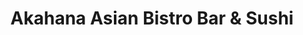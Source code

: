 ---
layout: place
title: "Akahana Asian Bistro Bar & Sushi"
permalink: /south-carolina/fort-mill/akahana-asian-bistro-bar-sushi.html
stateAbbr: SC
stateName: South Carolina
cityName: Fort Mill
seo:
  name: "Akahana Asian Bistro Bar & Sushi"
  type: Restaurant
  links: null
description: "Looking for sushi in Fort Mill, South Carolina? Check out Akahana Asian Bistro Bar & Sushi for a delightful Japanese dining experience. Enjoy a variety of su..."
place_id: ChIJA3O8BWuFVogRyDpOXzXRM2k
photos:
  - name: >-
      places/ChIJA3O8BWuFVogRyDpOXzXRM2k/photos/AeeoHcKAsnbhrF4bo6hw4WK5LkWbx_YroeTvL34AeskIuqfj6JueLo15CBGrSQMNkPCCX8uAGyvysjzKCFfwG2fW2DYVcnma1t0XeT7XqS1jc8lf31uXdoSYwFy0uJmsyJrNsQwdET7izbOZgQ3EUzXkw4I0uYCXGJH1o-D_wsfL3zByB1wCRcGlvrB3tWccdyubDZLVyIQqaFr2rE7jkGn7kgkgDJKNwh6dC1t6welQ9LMFZwm-OXFF6aWX0MxxMzuSR3WJbOPq6m7bxNx61SD0X7K324HK2rvx5VwWlJVE23ZqjDxpb9XtjZiFMOvWHJ_N-LeuthmydsvTfx6Ls0klGz8qlvRWHDmiX08zW5apoSeNOYjMPK9XCL4M-RvoDrLQ1yvUjJ1AGGC6nNDiz1dD5i-j6I3lEeYn-7uNbX6FYo4Cfw
    widthPx: 4000
    heightPx: 1800
    authorAttributions:
      - displayName: Bob Mulholland
        uri: https://maps.google.com/maps/contrib/117548580065719706314
        photoUri: >-
          https://lh3.googleusercontent.com/a-/ALV-UjX8zzJj-WcFm6dh3nLvkn3T5H2j0PbD67l92lOknQuZ2klae3DfRQ=s100-p-k-no-mo
    flagContentUri: >-
      https://www.google.com/local/imagery/report/?cb_client=maps_api_places.places_api&image_key=!1e10!2sCIHM0ogKEICAgICewbThVA&hl=en-US
    googleMapsUri: >-
      https://www.google.com/maps/place//data=!3m4!1e2!3m2!1sCIHM0ogKEICAgICewbThVA!2e10!4m2!3m1!1s0x8856856b05bc7303:0x6933d1355f4e3ac8
  - name: >-
      places/ChIJA3O8BWuFVogRyDpOXzXRM2k/photos/AeeoHcKRog-wzZddXRwWj3Iaeu3vDxurr__Ox_2IjLGZcM9P7cvdHHeVIOIW0Uyqw6qpjlC_ktSfpux8wwMyaHgYqUl4BrHyNCEmCARsCMOaiBbRDLTogCZSVNLQibwmGAd6eAu9TnjqU20y3lRI012JBIhpQL7agQI4CLVy-f2w7HD2fzxTa_CdNmEy84GhTLMrJzUtDK3atWR_C0VjB7kcyqqtWCeo0bQWnZqjRDKgdHmH_6NV1GoWef3w8Ue7_YmajLtqYaVFnI7Fnrzh1UFgONm_fjqDaS5NvDUFA5pPDHGfJgAGeens0IJGX3d12wzgp1N7FTIKDuTyPnYqCefc_BKiVdM6R2-_TOTYUIKYQ--5gCWX1vVsdZYGgfiDfevqIW83aAT52bLV12Akx4-4KHBlFmXJvGpg79nE0pa2dDaLMQ
    widthPx: 4032
    heightPx: 2268
    authorAttributions:
      - displayName: Yuvraj Tandon (Israel)
        uri: https://maps.google.com/maps/contrib/108296732386049772014
        photoUri: >-
          https://lh3.googleusercontent.com/a-/ALV-UjUtojQ3DUKT8AMVzk37gH2WssAKbB7Io-HwZiNVgTNdezGCEJCo=s100-p-k-no-mo
    flagContentUri: >-
      https://www.google.com/local/imagery/report/?cb_client=maps_api_places.places_api&image_key=!1e10!2sCIHM0ogKEICAgMDQ5d-LcQ&hl=en-US
    googleMapsUri: >-
      https://www.google.com/maps/place//data=!3m4!1e2!3m2!1sCIHM0ogKEICAgMDQ5d-LcQ!2e10!4m2!3m1!1s0x8856856b05bc7303:0x6933d1355f4e3ac8
  - name: >-
      places/ChIJA3O8BWuFVogRyDpOXzXRM2k/photos/AeeoHcJxguSaNHQI4TSOUc79IBkZ7p3-hp4k5bqhn4tWl5GlhkZ6xVmLCV4XkCRQ-b-gjo3Rz07qQdCWWMlokgxaOqITMS7prAd7oPsfqfuc0xVvhI6Q1vYtTOFN42dKijHHIukGGU00LHjhJlbYEPLJ8fi1tN1mJOHGNmhbzi0Oneb6i0A9Z4bfhtxLNiljzWKRhH0NA2yNogDanx949uCD1tlHaFkqhLc32LAehHyJ23RJFx34dXap6VhUFbSwfEwsYtpKXtXKSEVSmKVQmtOqpWiYwxARSTie1UybYr4mrxS0dXUWLNCaMSw1RIVEwIe6Uhpv1uiZXZY_Xo596ofB21OI2wU1fWtrBxefLJisH1CMFeVzciD9iy_OFihwPHqwGyMRwFYLHcz7ZgwaomYH08HekpNgLKKcdb_9oQhOVhYddleQ
    widthPx: 4080
    heightPx: 3072
    authorAttributions:
      - displayName: Andres G
        uri: https://maps.google.com/maps/contrib/113751993780565249725
        photoUri: >-
          https://lh3.googleusercontent.com/a-/ALV-UjWwEpLoTcHSZv58wIUaoyA1779-ytxGk33HPojJUFy6UeFCktI=s100-p-k-no-mo
    flagContentUri: >-
      https://www.google.com/local/imagery/report/?cb_client=maps_api_places.places_api&image_key=!1e10!2sCIHM0ogKEICAgICNmb7b1gE&hl=en-US
    googleMapsUri: >-
      https://www.google.com/maps/place//data=!3m4!1e2!3m2!1sCIHM0ogKEICAgICNmb7b1gE!2e10!4m2!3m1!1s0x8856856b05bc7303:0x6933d1355f4e3ac8
  - name: >-
      places/ChIJA3O8BWuFVogRyDpOXzXRM2k/photos/AeeoHcKqEMLpTvDG1aJElLTRgleM2f3S9JJWigSf5TMJrJV9xEVZW_r5az5_YRIwGTNCIMioLqDgCJdtQQcnQcKiZrkmAFHsRujNdana36BFynSUKeX_ZgwOEBx_Z3AZ8kfR7MfmfVFe9FtZClqYmpW2W5ki0a0UKilWbs9rztY0-3eaFAysqSe4ZPJXWEdMs-qO5TZacObgQ_Uggte-S6lDfxzgE7y-9RqKNBQfwkHTHtIzF6lSReD82jEdfJxeC3ap3T6e8sAvW13YBtXWjt0F5eQTfdsTyT-YjAd583VdJNhhPcrbWi0btjtB_BDs4N0uYnmy_euxWjCQXRooEvMJhfqf2VGnsESAoUt4PPc2D12U1OTwdrIXuz3s44cKVBkUxezYp481mhS3CUL3jrrO50dgVkOfUyk0D7kNvwtgNueYlg
    widthPx: 2268
    heightPx: 4032
    authorAttributions:
      - displayName: Yuvraj Tandon (Israel)
        uri: https://maps.google.com/maps/contrib/108296732386049772014
        photoUri: >-
          https://lh3.googleusercontent.com/a-/ALV-UjUtojQ3DUKT8AMVzk37gH2WssAKbB7Io-HwZiNVgTNdezGCEJCo=s100-p-k-no-mo
    flagContentUri: >-
      https://www.google.com/local/imagery/report/?cb_client=maps_api_places.places_api&image_key=!1e10!2sCIHM0ogKEICAgMDQ5d-LCQ&hl=en-US
    googleMapsUri: >-
      https://www.google.com/maps/place//data=!3m4!1e2!3m2!1sCIHM0ogKEICAgMDQ5d-LCQ!2e10!4m2!3m1!1s0x8856856b05bc7303:0x6933d1355f4e3ac8
  - name: >-
      places/ChIJA3O8BWuFVogRyDpOXzXRM2k/photos/AeeoHcIjbPhjbbiRd5DdJGVAU6c4YA-7i-z3EhZwC0SStqfbV4Rf0JDYaumfaG9XyIGMI-RDQ4m4jkfABYvW0COifStLle9KPmChatXC8V0VjQ8vr2FgYubC-YlSOSxp_fYfWYJ7mwgcfW3hS3OYwR7jYPsAilUypks-1ZkD_WOW-khOE5C5pTIHyVnuqBgc2aZMcXXLEGiHAH9rkRZWDvYqASuaTSPh-sYPXto1g1NS6L-PjX6jhOaSqD-lUQK4k85WNNWutmlq6OLkOcs0BpU3F80wPVJp0_DOvb7fIzqaMGLYv7tPoHJPU8YnSxK8TzgqS1QsmVY4hwaBzlVOnYbUs3PgL5oKVh5XhaZ2oiBugNsOJuxDFjnUREYMr33Mjf-4IBIpjrjKQ5jxS1o6PinMr0bVRrHaJqJgJ1oDvyHD8WBiiQ
    widthPx: 3789
    heightPx: 3072
    authorAttributions:
      - displayName: Adriana Marsh
        uri: https://maps.google.com/maps/contrib/101813664358949291537
        photoUri: >-
          https://lh3.googleusercontent.com/a-/ALV-UjXgwJ7VmNaMwi_AR7__9KJ5laWheee_HGT1SLoQm0pnok_vBhM=s100-p-k-no-mo
    flagContentUri: >-
      https://www.google.com/local/imagery/report/?cb_client=maps_api_places.places_api&image_key=!1e10!2sCIHM0ogKEICAgIDhnP2hRw&hl=en-US
    googleMapsUri: >-
      https://www.google.com/maps/place//data=!3m4!1e2!3m2!1sCIHM0ogKEICAgIDhnP2hRw!2e10!4m2!3m1!1s0x8856856b05bc7303:0x6933d1355f4e3ac8
  - name: >-
      places/ChIJA3O8BWuFVogRyDpOXzXRM2k/photos/AeeoHcLEwDlagyk4QIDXYpAo31FTs6ruub9Hkff2wQ6S3w90mUogWtaYWsUTaIZy0nmAyB37lam9RRc9EJo4nwO_92ASzxLs50yzsMX-eZZy0C1syVoDENDsbUxfFnqVAJewahIXbFR3gxwNGTMjD9F03S5mYkF2o7vuKT6LkzSVqwL0GSH4MGKmxyJ_GETUqTlWSRL3ur5yGMrSyHApH1e7LjXCMvJvQA12s9oCO6TwC85pNPpQRN0v4BYbKx_lDzxEDsGdVNiRldNoN1xh88105PG1DW--_LTVKPrpcL6i1Wz7ZIsYu_jvdqbr_n5EnY6aQKUFlzavM3M6bYLaaC2ixiEzpQbR0XjynHW13xyglYQhZ_6ZuUSUD76YabXgqc2luYZ4c-FZtdn15vYQNS5HSzMIYQEOTKPfgVMBgKWbkg9c4ug
    widthPx: 4000
    heightPx: 3000
    authorAttributions:
      - displayName: Eric Ransone
        uri: https://maps.google.com/maps/contrib/105494959680012836513
        photoUri: >-
          https://lh3.googleusercontent.com/a/ACg8ocJP1UAD4ngHh1BguPyObdjb-EvaPSTDa5asiKQpzWs3tqEuTw=s100-p-k-no-mo
    flagContentUri: >-
      https://www.google.com/local/imagery/report/?cb_client=maps_api_places.places_api&image_key=!1e10!2sCIHM0ogKEICAgIClhJDvjAE&hl=en-US
    googleMapsUri: >-
      https://www.google.com/maps/place//data=!3m4!1e2!3m2!1sCIHM0ogKEICAgIClhJDvjAE!2e10!4m2!3m1!1s0x8856856b05bc7303:0x6933d1355f4e3ac8
  - name: >-
      places/ChIJA3O8BWuFVogRyDpOXzXRM2k/photos/AeeoHcKRcFpUjshcCIQGecAfa7ldyh_292AKdcLluTZd85TJJXd7YfvdB4vEkj1XNOeyol4ncWNPKpGZ1bz22fM880EjdzKYBf20YGSPb-lq9_3YbWiZSSpK4Dj90gDUxb2IH_EEKl5qO1NOIdFgTDC3P7A77E8Q38U28vyQY4rSxtjZbHvuaQjr49vpjZdDH34xRswpbrWbA-d6QEZYph9hYyE5zLfBADIWU0oLiUPbA1GajfB_tDtEvP2g9D4iF9ZgeBvftHZZ0N7hGYrlkRRE8Z2s6GC8QC7t4oxiW5NSIesixMk09JqeZbgGZYnhJP9g2EKUR0Mmc7XIt-3zAANNKb0gJzETuGANOrjrj5AYSmVYBG_9F-ELh-XGog-Z4BrcNvIn-q9cDuvSX6wfbadfzwmXAi5A3rfoQdjhGdaFIS2rPE9h
    widthPx: 1125
    heightPx: 1500
    authorAttributions:
      - displayName: Kay and Naj Leefatt
        uri: https://maps.google.com/maps/contrib/113181752371306502062
        photoUri: >-
          https://lh3.googleusercontent.com/a-/ALV-UjV8D8D42WTalXWq_DWiI3PWOQRxWhIcOi2djyvjuIX-6mpq03g=s100-p-k-no-mo
    flagContentUri: >-
      https://www.google.com/local/imagery/report/?cb_client=maps_api_places.places_api&image_key=!1e10!2sCIHM0ogKEICAgIDV5_fVugE&hl=en-US
    googleMapsUri: >-
      https://www.google.com/maps/place//data=!3m4!1e2!3m2!1sCIHM0ogKEICAgIDV5_fVugE!2e10!4m2!3m1!1s0x8856856b05bc7303:0x6933d1355f4e3ac8
  - name: >-
      places/ChIJA3O8BWuFVogRyDpOXzXRM2k/photos/AeeoHcKziL9cZBsf2T_SBI20B45H2AOxT7N24TdFVtJNQrlXsdMbKGOTHUytjbOTud3rUtroju8WD2Zb35uohmYrsC_7XpHvJT5_ZXJXLfB3Fi45zC9-qdj9XttzAkCwR0E0_EdpvXj3uJNV8ceH-f3ss85d7Xj2B-yxBvfgL26N_YlOBJ6wuEyJ4Pzw3eUEukx2eovqkU_6qFX2pYx7jOiyen7zaHZLLB_-JkbgEVrJ-QtPsDgITrLPo3NzRtRHIw9tyDs7GqjfHQHXP2FfeCfXT9HZScNfBtawRdGwN8anm4B_4cP1lNpb2Cj8-4LaQ5EqCg5zYbGdgI8TTemnf0dKkZMuwKlJ72g9wGXd4671_4QXCEJIwh41o_dRE2PcHuB60qY3poe6_WjIZYexnlgDp8eX_SZNUo4EskBVX0DiW86fxA
    widthPx: 3468
    heightPx: 4624
    authorAttributions:
      - displayName: PLUR LOGIC
        uri: https://maps.google.com/maps/contrib/110230405612500095239
        photoUri: >-
          https://lh3.googleusercontent.com/a-/ALV-UjWDh0BQ3E9RSc4Jbk0_b5i5A7hx-rdDhuoUhUSJSTBSpu7-S4Hsuw=s100-p-k-no-mo
    flagContentUri: >-
      https://www.google.com/local/imagery/report/?cb_client=maps_api_places.places_api&image_key=!1e10!2sCIHM0ogKEICAgIDpm4q7EA&hl=en-US
    googleMapsUri: >-
      https://www.google.com/maps/place//data=!3m4!1e2!3m2!1sCIHM0ogKEICAgIDpm4q7EA!2e10!4m2!3m1!1s0x8856856b05bc7303:0x6933d1355f4e3ac8
  - name: >-
      places/ChIJA3O8BWuFVogRyDpOXzXRM2k/photos/AeeoHcJ-CMV_aXWryLOX81M_4KdmLL_r2t_m9QHAoDIO5uEViL8AMEKWuMAv5ZRfM5--id8p6T-gsDQk2Uz_PVltVnRbokl8ZOBYMH6frLEwePo_pXGO1OX6uej8FftMrQCHchTRAGKFzAMDBePm_xfErCNc7MbtYYE0TKcPO7ZIIXID8Vc9ti8Szcwlo8_EiC12lQMeYEe6Q8x9VixFYb1MT-UlXueRIJvuWc5JHUmKchTxm81UiX4rPTFO8nSRveYAcIn05CdFLI3ZLFjyh8YpKW90HM-rUaWKsd4O4ZYegJ9__A6cwxsj4QLq868kFJKK3zrW5FVA1iupNThtKJ28er_SpfuSxPkgk__edwJkIkoFk9LNO8zdUV5reENef5dQPQh151l3-mPEMrpfe8ohzcWNFRTALQoCvfnkDZQCycg
    widthPx: 3072
    heightPx: 2061
    authorAttributions:
      - displayName: Amy Sharpe
        uri: https://maps.google.com/maps/contrib/100898612026244403319
        photoUri: >-
          https://lh3.googleusercontent.com/a-/ALV-UjUY3BNKfeCARohUC1vg53lZqT9nCZTzi4sN_kET-AfK0O3eyE2dvQ=s100-p-k-no-mo
    flagContentUri: >-
      https://www.google.com/local/imagery/report/?cb_client=maps_api_places.places_api&image_key=!1e10!2sCIHM0ogKEICAgICT7a_bOA&hl=en-US
    googleMapsUri: >-
      https://www.google.com/maps/place//data=!3m4!1e2!3m2!1sCIHM0ogKEICAgICT7a_bOA!2e10!4m2!3m1!1s0x8856856b05bc7303:0x6933d1355f4e3ac8
  - name: >-
      places/ChIJA3O8BWuFVogRyDpOXzXRM2k/photos/AeeoHcKeBWMB1_KQgsuqSLO9sDt98FTQoY_wTLmTwrYpz_4POxfYKJShn_w0i_B4LOBbA0auG9rBsQyNOF5ckcC7iw_w9RYKpMXmf58gBORl8VbA24mdzvBGczvnLUw3aKPNyr5dWA5PNutogCZW6IJTgasd1jRcxaMMOJ9LE3CkS8dBwUCmlYn7VPPDxshsBusi9oSAHkvsIZsRMWgmR3x819cznw2O6wVwfhOVqZukUH25wSu6XLhLMIPPXFvpwDKPkfQWHgNn3cu0UG2FmLCMS2p-wVGwTz3sZhv0lreTu1_1u2cX_jNNpKDXPo3RcnzaAUin2bM0aAS4zHmsbAOJTNlf8OEZdN_0-d0fCV0xd91ocIxPi8JNlHakmwcB_my9u86FbstJg6LbRVN4aSqDWBqmsy_SXUXQzWv6MItfVHCYv8Np
    widthPx: 3000
    heightPx: 4000
    authorAttributions:
      - displayName: susan o
        uri: https://maps.google.com/maps/contrib/106688451778204099222
        photoUri: >-
          https://lh3.googleusercontent.com/a/ACg8ocLRA7_dKPJw-Za8JiJ9bgMnJMMX4ZxusGL8HT-mL7EFoTq9TXBz=s100-p-k-no-mo
    flagContentUri: >-
      https://www.google.com/local/imagery/report/?cb_client=maps_api_places.places_api&image_key=!1e10!2sCIHM0ogKEICAgMDwouaj8QE&hl=en-US
    googleMapsUri: >-
      https://www.google.com/maps/place//data=!3m4!1e2!3m2!1sCIHM0ogKEICAgMDwouaj8QE!2e10!4m2!3m1!1s0x8856856b05bc7303:0x6933d1355f4e3ac8
address: '940 Market St #122, Fort Mill, SC 29708, USA'
street: '940 Market St #122'
city: Fort Mill
state: SC
zip: '29708'
country: USA
neighborhood: null
latitude: '35.027912'
longitude: '-80.968317'
accessibility_options:
  wheelchairAccessibleParking: true
  wheelchairAccessibleEntrance: true
  wheelchairAccessibleRestroom: true
  wheelchairAccessibleSeating: true
business_status: OPERATIONAL
name: Akahana Asian Bistro Bar & Sushi
google_maps_links:
  directionsUri: >-
    https://www.google.com/maps/dir//''/data=!4m7!4m6!1m1!4e2!1m2!1m1!1s0x8856856b05bc7303:0x6933d1355f4e3ac8!3e0
  placeUri: https://maps.google.com/?cid=7580632624957110984
  writeAReviewUri: >-
    https://www.google.com/maps/place//data=!4m3!3m2!1s0x8856856b05bc7303:0x6933d1355f4e3ac8!12e1
  reviewsUri: >-
    https://www.google.com/maps/place//data=!4m4!3m3!1s0x8856856b05bc7303:0x6933d1355f4e3ac8!9m1!1b1
  photosUri: >-
    https://www.google.com/maps/place//data=!4m3!3m2!1s0x8856856b05bc7303:0x6933d1355f4e3ac8!10e5
primary_type: Sushi Restaurant
opening_hours:
  regular: null
  current: null
secondary_opening_hours:
  regular:
    weekdayDescriptions: null
    type: null
  current:
    weekdayDescriptions: null
    type: null
phone: null
price_level: null
price_range: null
rating: null
rating_count: 0
website: null
reviews: null
parking_options: null
payment_options: null
allow_dogs: null
curbside_pickup: null
delivery: null
dine_in: null
good_for_children: null
good_for_groups: null
good_for_sports: null
live_music: null
menu_for_children: null
outdoor_seating: null
reservable: null
restroom: null
serves_beer: null
serves_breakfast: null
serves_brunch: null
serves_cocktails: null
serves_coffee: null
serves_dinner: null
serves_dessert: null
serves_lunch: null
serves_vegetarian_food: null
serves_wine: null
takeout: null
summary: null

---